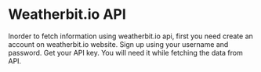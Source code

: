 # Weatherbit.io API
Inorder to fetch information using weatherbit.io api, first you need create an account on weatherbit.io website.
Sign up using your username and password.
Get your API key. You will need it while fetching the data from API.

